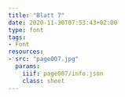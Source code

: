 ```yaml
---
title: "Blatt 7"
date: 2020-11-30T07:53:43+02:00
type: font
tags:
- Font
resources:
- src: "page007.jpg"
  params:
    iiif: page007/info.json
    class: sheet
---
```

